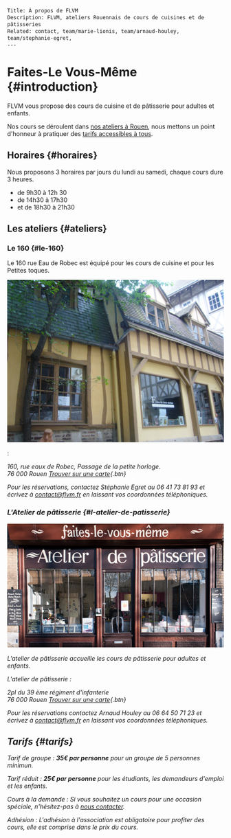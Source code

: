 	Title: À propos de FLVM
	Description: FLVM, ateliers Rouennais de cours de cuisines et de pâtisseries
	Related: contact, team/marie-lionis, team/arnaud-houley, team/stephanie-egret, 
	---

# Faites-Le Vous-Même {#introduction}

FLVM vous propose des cours de cuisine et de pâtisserie pour adultes et enfants.

Nos cours se déroulent dans [nos ateliers à Rouen](informations#ateliers), nous mettons un point d'honneur à pratiquer des [tarifs accessibles à tous](informations#tarifs).

## Horaires {#horaires}

Nous proposons 3 horaires par jours du lundi au samedi, chaque cours dure 3 heures.

 - de 9h30 à 12h 30
 - de 14h30 à 17h30
 - et de 18h30 à 21h30

## Les ateliers {#ateliers}

### Le 160 {#le-160}
Le 160 rue Eau de Robec est équipé pour les cours de cuisine et pour les Petites toques.

![atelier-le-160](images/atelier-le-160.JPG)

:<address>
 
160, rue eaux de Robec, Passage de la petite horloge.
	<br />
	76 000 Rouen [Trouver sur une carte](https://www.google.fr/maps/place/160+Rue+Eau+de+Robec,+76000+Rouen/@49.4415101,1.0988835,17z/data=!3m1!4b1!4m2!3m1!1s0x47e0ddd562561ac5:0x10270a15c9d5e977){.btn}


 Pour les réservations, contactez *Stéphanie Egret* au 06 41 73 81 93 et écrivez à <contact@flvm.fr> en laissant vos coordonnées téléphoniques.
 
 



### L'Atelier de pâtisserie {#l-atelier-de-patisserie}

![photo de l'atelier de pâtisserie](images/informations/l-atelier-de-patisserie.jpg)

L'atelier de pâtisserie accueille les cours de pâtisserie pour adultes et enfants.

L'atelier de pâtisserie
 :<address>
	2pl du 39 ème régiment d'infanterie 
	<br />
	76 000 Rouen [Trouver sur une carte](https://www.google.fr/maps/place/Faites-Le+Vous-M%C3%AAme+-+Atelier+de+p%C3%A2tisserie/@49.4406801,1.1008133,17z/data=!4m7!1m4!3m3!1s0x47e0dc2bb55e0a75:0x86a03c89a2500d8b!2sFaites-Le+Vous-M%C3%AAme+-+Atelier+de+p%C3%A2tisserie!3b1!3m1!1s0x47e0dc2bb55e0a75:0x86a03c89a2500d8b){.btn}

	
 Pour les réservations contactez *Arnaud Houley* au 06 64 50 71 23 et écrivez à <contact@flvm.fr> en laissant vos coordonnées téléphoniques.


## Tarifs {#tarifs}

Tarif de groupe
: **35€ par personne** pour un groupe de 5 personnes minimun.

Tarif réduit
: **25€ par personne** pour les étudiants, les demandeurs d'emploi et les enfants.

Cours à la demande
: Si vous souhaitez un cours pour une occasion spéciale, n'hésitez-pas à [nous contacter](contact@flvm.fr).

Adhésion
: L'adhésion à l'association est obligatoire pour profiter des cours, elle est comprise dans le prix du cours.
